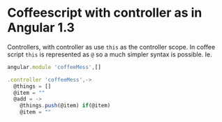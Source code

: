 # Coffeescript with controller as in Angular 1.3

Controllers, with controller as use `this` as the controller scope.
In coffee script `this` is represented as `@` so a much simpler syntax is possible.
Ie.


```javascript
angular.module 'coffeeMess',[]

.controller 'coffeeMess',->
  @things = []
  @item = ""
  @add = -> 
    @things.push(@item) if(@item)
    @item = ""
    
```